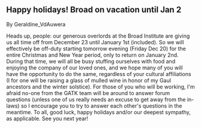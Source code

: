 ## Happy holidays! Broad on vacation until Jan 2

By Geraldine_VdAuwera

<p>Heads up, people: our generous overlords at the Broad Institute are giving us all time off from December 23 until January 1st (included). So we will effectively be off-duty starting tomorrow evening (Friday Dec 20) for the entire Christmas and New Year period, only to return on January 2nd. During that time, we will all be busy stuffing ourselves with food and enjoying the company of our loved ones, and we hope many of you will have the opportunity to do the same, regardless of your cultural affiliations (I for one will be raising a glass of mulled wine in honor of my Gaul ancestors and the winter solstice). For those of you who will be working, I'm afraid no-one from the GATK team will be around to answer forum questions (unless one of us really needs an excuse to get away from the in-laws) so I encourage you to try to answer each other's questions in the meantime. To all, good luck, happy holidays and/or our deepest sympathy, as applicable. See you next year!</p>
